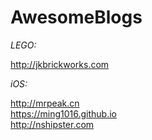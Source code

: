 # AwesomeBlogs

*LEGO:*  

http://jkbrickworks.com  

*iOS:*  

http://mrpeak.cn  
https://ming1016.github.io  
http://nshipster.com